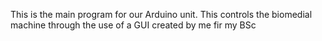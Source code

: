 This is the main program for our Arduino unit. This controls the biomedial machine through the use of a GUI created by me fir my BSc

